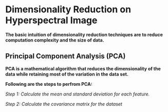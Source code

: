 # Dimensionality Reduction on Hyperspectral Image
**The basic intuition of dimensionality reduction techniques are to reduce computation complexity and the size of data.**
## Principal Component Analysis (PCA)
**PCA is a mathematical algorithm that reduces the dimensionality of the data while retaining most of the variation in the data set.**

**Following are the steps to perfrom PCA:**

*Step 1: Calculate the mean and standard deviation for each feature.*

*Step 2: Calculate the covariance matrix for the dataset*
